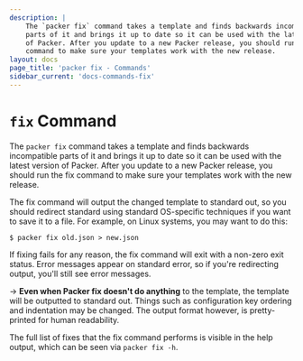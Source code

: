 ```yaml
---
description: |
    The `packer fix` command takes a template and finds backwards incompatible
    parts of it and brings it up to date so it can be used with the latest version
    of Packer. After you update to a new Packer release, you should run the fix
    command to make sure your templates work with the new release.
layout: docs
page_title: 'packer fix - Commands'
sidebar_current: 'docs-commands-fix'
---
```


# `fix` Command

The `packer fix` command takes a template and finds backwards incompatible
parts of it and brings it up to date so it can be used with the latest version
of Packer. After you update to a new Packer release, you should run the fix
command to make sure your templates work with the new release.

The fix command will output the changed template to standard out, so you should
redirect standard using standard OS-specific techniques if you want to save it
to a file. For example, on Linux systems, you may want to do this:

``` shell
$ packer fix old.json > new.json
```

If fixing fails for any reason, the fix command will exit with a non-zero exit
status. Error messages appear on standard error, so if you're redirecting
output, you'll still see error messages.

-&gt; **Even when Packer fix doesn't do anything** to the template, the template
will be outputted to standard out. Things such as configuration key ordering and
indentation may be changed. The output format however, is pretty-printed for
human readability.

The full list of fixes that the fix command performs is visible in the help
output, which can be seen via `packer fix -h`.
